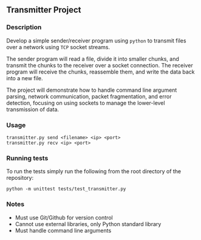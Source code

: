 
## Transmitter Project

### Description
Develop a simple sender/receiver program using `python` to transmit files over a network using `TCP` socket streams.

The sender program will read a file, divide it into smaller chunks, and transmit the chunks to the receiver
over a socket connection. The receiver program will receive the chunks, reassemble them, and write the data back into a new file.

The project will demonstrate how to handle command line argument parsing, network communication, packet fragmentation, and error detection,
focusing on using sockets to manage the lower-level transmission of data.

### Usage

```shell
transmitter.py send <filename> <ip> <port>
transmitter.py recv <ip> <port>
```

### Running tests

To run the tests simply run the following from the root directory of the repository:

```shell
python -m unittest tests/test_transmitter.py
```

### Notes
- Must use Git/Github for version control
- Cannot use external libraries, only Python standard library
- Must handle command line arguments

